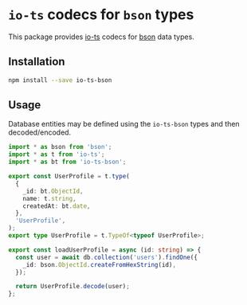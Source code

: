 # `io-ts` codecs for `bson` types

This package provides [io-ts](https://github.com/gcanti/io-ts) codecs for [bson](https://github.com/mongodb/js-bson) data types.

## Installation

```sh
npm install --save io-ts-bson
```

## Usage

Database entities may be defined using the `io-ts-bson` types and then decoded/encoded.

```ts
import * as bson from 'bson';
import * as t from 'io-ts';
import * as bt from 'io-ts-bson';

export const UserProfile = t.type(
  {
    _id: bt.ObjectId,
    name: t.string,
    createdAt: bt.date,
  },
  'UserProfile',
);
export type UserProfile = t.TypeOf<typeof UserProfile>;

export const loadUserProfile = async (id: string) => {
  const user = await db.collection('users').findOne({
    _id: bson.ObjectId.createFromHexString(id),
  });

  return UserProfile.decode(user);
};
```
